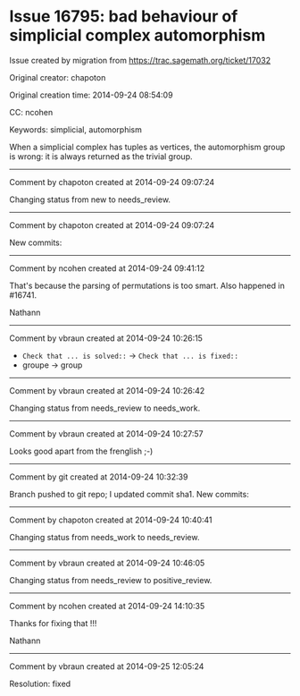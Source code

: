 # Issue 16795: bad behaviour of simplicial complex automorphism

Issue created by migration from https://trac.sagemath.org/ticket/17032

Original creator: chapoton

Original creation time: 2014-09-24 08:54:09

CC:  ncohen

Keywords: simplicial, automorphism

When a simplicial complex has tuples as vertices, the automorphism group is wrong: it is always returned as the trivial group.


---

Comment by chapoton created at 2014-09-24 09:07:24

Changing status from new to needs_review.


---

Comment by chapoton created at 2014-09-24 09:07:24

New commits:


---

Comment by ncohen created at 2014-09-24 09:41:12

That's because the parsing of permutations is too smart. Also happened in #16741.

Nathann


---

Comment by vbraun created at 2014-09-24 10:26:15

* `Check that ... is solved::` -> `Check that ... is fixed::`
* groupe -> group


---

Comment by vbraun created at 2014-09-24 10:26:42

Changing status from needs_review to needs_work.


---

Comment by vbraun created at 2014-09-24 10:27:57

Looks good apart from the frenglish ;-)


---

Comment by git created at 2014-09-24 10:32:39

Branch pushed to git repo; I updated commit sha1. New commits:


---

Comment by chapoton created at 2014-09-24 10:40:41

Changing status from needs_work to needs_review.


---

Comment by vbraun created at 2014-09-24 10:46:05

Changing status from needs_review to positive_review.


---

Comment by ncohen created at 2014-09-24 14:10:35

Thanks for fixing that !!!

Nathann


---

Comment by vbraun created at 2014-09-25 12:05:24

Resolution: fixed
